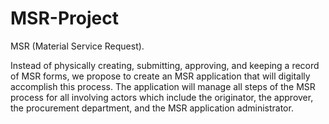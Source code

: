 # MSR-Project

MSR (Material Service Request). 

Instead of physically creating, submitting, approving, and keeping a record of MSR forms, we propose to create an MSR application that will digitally accomplish this process. The application will manage all steps of the MSR process for all involving actors which include the originator, the approver, the procurement department, and the MSR application administrator.


